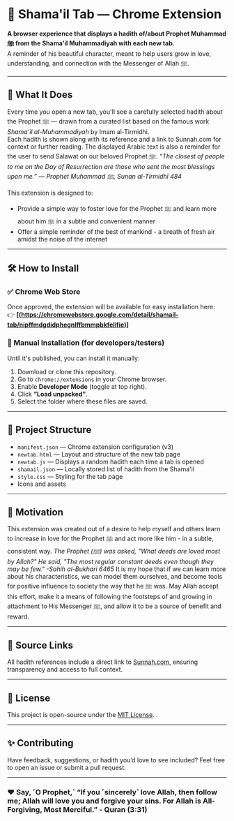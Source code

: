 # 🌟 Shama'il Tab — Chrome Extension

**A browser experience that displays a hadith of/about Prophet Muhammad ﷺ from the Shama'il Muhammadiyah with each new tab.**  
A reminder of his beautiful character, meant to help users grow in love, understanding, and connection with the Messenger of Allah ﷺ.

---

## 📌 What It Does

Every time you open a new tab, you'll see a carefully selected hadith about the Prophet ﷺ — drawn from a curated list based on the famous work *Shama'il al-Muhammadiyah* by Imam al-Tirmidhi.  
Each hadith is shown along with its reference and a link to Sunnah.com for context or further reading.
The displayed Arabic text is also a reminder for the user to send Salawat on our beloved Prophet ﷺ.
_“The closest of people to me on the Day of Resurrection are those who sent the most blessings upon me.” — Prophet Muhammad ﷺ, Sunan al-Tirmidhī 484_

This extension is designed to:
- Provide a simple way to foster love for the Prophet ﷺ and learn more about him ﷺ in a subtle and convenient manner
- Offer a simple reminder of the best of mankind - a breath of fresh air amidst the noise of the internet

---

## 🛠 How to Install

### ✅ Chrome Web Store

Once approved, the extension will be available for easy installation here:  
👉 **[(https://chromewebstore.google.com/detail/shamail-tab/nipffmdgdidphegnlffbmmpbkfelifie)]**

### 🧪 Manual Installation (for developers/testers)

Until it's published, you can install it manually:

1. Download or clone this repository.
2. Go to `chrome://extensions` in your Chrome browser.
3. Enable **Developer Mode** (toggle at top right).
4. Click **“Load unpacked”**.
5. Select the folder where these files are saved.

---

## 📂 Project Structure

- `manifest.json` — Chrome extension configuration (v3)
- `newtab.html` — Layout and structure of the new tab page
- `newtab.js` — Displays a random hadith each time a tab is opened
- `shamail.json` — Locally stored list of hadith from the Shama'il
- `style.css` — Styling for the tab page
- Icons and assets

---

## 🤲 Motivation

This extension was created out of a desire to help myself and others learn to increase in love for the Prophet ﷺ and act more like him - in a subtle, consistent way.
_The Prophet (ﷺ) was asked, "What deeds are loved most by Allah?" He said, "The most regular constant deeds even though they may be few." -Sahih al-Bukhari 6465_
It is my hope that if we can learn more about his characteristics, we can model them ourselves, and become tools for positive influence to society the way that he ﷺ was.
May Allah accept this effort, make it a means of following the footsteps of and growing in attachment to His Messenger ﷺ, and allow it to be a source of benefit and reward.

---

## 📖 Source Links

All hadith references include a direct link to [Sunnah.com](https://sunnah.com), ensuring transparency and access to full context.

---

## 📜 License

This project is open-source under the [MIT License](https://opensource.org/licenses/MIT).


---

## ✨ Contributing

Have feedback, suggestions, or hadith you’d love to see included? Feel free to open an issue or submit a pull request.

---

### ❤️ Say, ˹O Prophet,˺ “If you ˹sincerely˺ love Allah, then follow me; Allah will love you and forgive your sins. For Allah is All-Forgiving, Most Merciful.” - Quran (3:31) 
